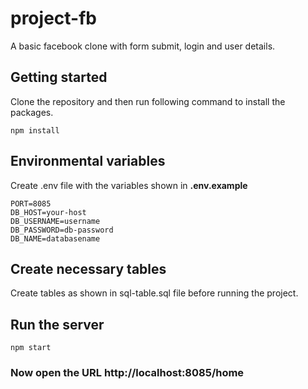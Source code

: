 # project-fb
A basic facebook clone with form submit, login and user details.

## Getting started
Clone the repository and then run following command to install the packages.
``` 
npm install
```

## Environmental variables
Create .env file with the variables shown in **.env.example**
 ```
 PORT=8085
 DB_HOST=your-host
 DB_USERNAME=username
 DB_PASSWORD=db-password
 DB_NAME=databasename
 ```
 
 ## Create necessary tables
Create tables as shown in sql-table.sql file before running the project.

## Run the server
``` 
npm start
```

### Now open the URL  http://localhost:8085/home



